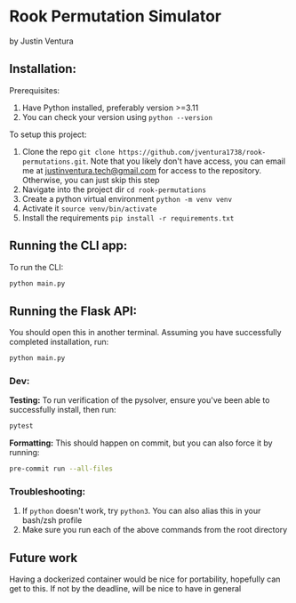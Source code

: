 # Rook Permutation Simulator

by Justin Ventura

## Installation:

Prerequisites:
1. Have Python installed, preferably version >=3.11
2. You can check your version using `python --version`

To setup this project:

1. Clone the repo `git clone https://github.com/jventura1738/rook-permutations.git`. Note that you likely don't have access, you can email me at justinventura.tech@gmail.com for access to the repository. Otherwise, you can just skip this step
2. Navigate into the project dir `cd rook-permutations`
3. Create a python virtual environment `python -m venv venv`
4. Activate it `source venv/bin/activate`
5. Install the requirements `pip install -r requirements.txt`

## Running the CLI app:

To run the CLI:

```bash
python main.py
```

## Running the Flask API:

You should open this in another terminal. Assuming you have successfully completed installation, run:

```bash
python main.py
```

### Dev:

**Testing:** To run verification of the pysolver, ensure you've been able to successfully install, then run:

```bash
pytest
```

**Formatting:** This should happen on commit, but you can also force it by running:

```bash
pre-commit run --all-files
```

### Troubleshooting:

1. If `python` doesn't work, try `python3`.  You can also alias this in your bash/zsh profile
2. Make sure you run each of the above commands from the root directory

## Future work

Having a dockerized container would be nice for portability, hopefully can get to this. If not by the deadline, will be nice to have in general
